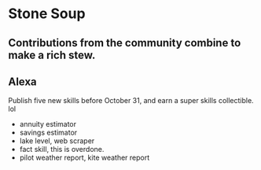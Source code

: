 # Stone Soup
## Contributions from the community combine to make a rich stew.  

## Alexa
Publish five new skills before October 31, and earn a super skills collectible. lol
* annuity estimator
* savings estimator
* lake level, web scraper
* fact skill, this is overdone. 
* pilot weather report, kite weather report
